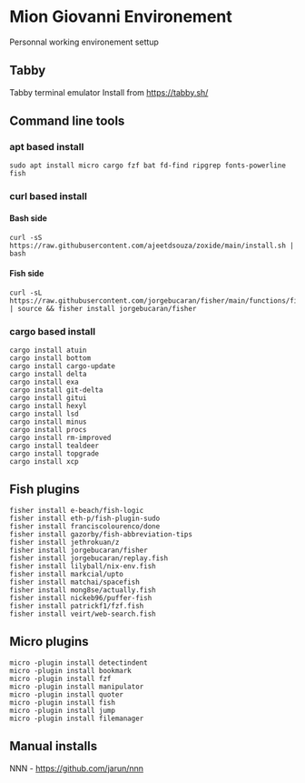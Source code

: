 
# Mion Giovanni Environement

Personnal working environement settup

## Tabby
Tabby terminal emulator 
Install from https://tabby.sh/

## Command line tools
### apt based install
``
sudo apt install
micro
cargo
fzf
bat
fd-find
ripgrep
fonts-powerline
fish
``
### curl based install
#### Bash side
```
curl -sS https://raw.githubusercontent.com/ajeetdsouza/zoxide/main/install.sh | bash
```
#### Fish side
```
curl -sL https://raw.githubusercontent.com/jorgebucaran/fisher/main/functions/fisher.fish | source && fisher install jorgebucaran/fisher
```


### cargo based install
```
cargo install atuin
cargo install bottom
cargo install cargo-update
cargo install delta
cargo install exa
cargo install git-delta
cargo install gitui
cargo install hexyl
cargo install lsd
cargo install minus
cargo install procs
cargo install rm-improved
cargo install tealdeer
cargo install topgrade
cargo install xcp
```

## Fish plugins
```
fisher install e-beach/fish-logic
fisher install eth-p/fish-plugin-sudo
fisher install franciscolourenco/done
fisher install gazorby/fish-abbreviation-tips
fisher install jethrokuan/z
fisher install jorgebucaran/fisher
fisher install jorgebucaran/replay.fish
fisher install lilyball/nix-env.fish
fisher install markcial/upto
fisher install matchai/spacefish
fisher install mong8se/actually.fish
fisher install nickeb96/puffer-fish
fisher install patrickf1/fzf.fish
fisher install veirt/web-search.fish
```

## Micro plugins
```
micro -plugin install detectindent
micro -plugin install bookmark
micro -plugin install fzf
micro -plugin install manipulator
micro -plugin install quoter
micro -plugin install fish
micro -plugin install jump
micro -plugin install filemanager
```

## Manual installs
NNN - https://github.com/jarun/nnn
